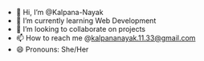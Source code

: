 - 👋 Hi, I’m @Kalpana-Nayak
- 🌱 I’m currently learning Web Development
- 💞️ I’m looking to collaborate on projects
- 📫 How to reach me @kalpananayak.11.33@gmail.com
- 😄 Pronouns: She/Her

<!---
Kalpana-Nayak/Kalpana-Nayak is a ✨ special ✨ repository because its `README.md` (this file) appears on your GitHub profile.
You can click the Preview link to take a look at your changes.
--->

